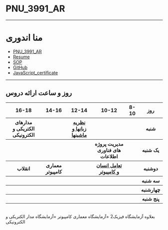 # PNU_3991_AR
---------
# منا اندوری
- [PNU_3991_AR](https://github.com/mona99a/PNU_3991_AR/tree/main)
- [Resume](https://mona99a.github.io/resume/)
- [SOP](https://mona99a.github.io/SOP/)
- [GitHub](https://github.com/mona99a)
- [JavaScript_certificate](https://github.com/mona99a/PNU_3991_AR/blob/main/JavaScript_certificate/JavaScript_certificate.pdf)
------------------
## روز و ساعت ارائه دروس

<table style="width:100%">
<tr>
<th >16-18</th>
<th >14-16</th>
<th >12-14</th>
<th>10-12</th>
<th>8-10</th>
<th>روز</th>
</tr>
<tr>
<th >مدارهای الکتریکی و الکترونیکی</th>
<th ></th>
<th ><a href="https://github.com/AliRazavi-edu/PNU_3991/tree/master/_BSc/Theory-of-Languages-and-Machines/_1115157_01">نظریه زبانها و ماشینها</a></th>
<th></th>
<th></th>
<th>شنبه</th>
</tr>
<tr>
<th ></th>
<th ></th>
<th></th>
<th> مدیریت پروژه های فناوری اطلاعات </th>
<th ></th>
<th>یک شنبه</th>
</tr>
<tr>
<th >انقلاب</th>
<th > معماری کامپیوتر </th>
<th></th>
<th><a  href="https://github.com/AliRazavi-edu/PNU_3991/tree/master/_BSc/HumanComputerInteraction">تعامل انسان و کامپیوتر</a></th>
<th ></th>
<th>دوشنبه</th>
</tr>
<tr>
<th ></th>
<th ></th>
<th></th>
<th></th>
<th ></th>
<th>سه شنبه</th>
</tr>
<tr>
<th ></th>
<th ></th>
<th></th>
<th></th>
<th ></th>
<th>چهارشنبه</th>
</tr>
<tr>
<th ></th>
<th ></th>
<th ></th>
<th></th>
<th></th>
<th>پنج شنبه</th>
</tr>
</table>

<br>
بعلاوه آزمایشگاه فیزیک2 +آزمایشگاه معماری کامپیوتر +آزمایشگاه مدار الکتریکی و الکترونیکی

